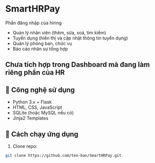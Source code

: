 # SmartHRPay
Phần đăng nhập của hiring

- Quản lý nhân viên (thêm, sửa, xoá, tìm kiếm)
- Tuyển dụng (hiển thị và cập nhật thông tin tuyển dụng)
- Quản lý phòng ban, chức vụ
- Báo cáo nhân sự tổng hợp
## Chưa tích hợp trong Dashboard mà đang làm riêng phần của HR
## 🔧 Công nghệ sử dụng

- Python 3.x + Flask
- HTML, CSS, JavaScript
- SQLite (hoặc MySQL nếu có)
- Jinja2 Templates

## 🚀 Cách chạy ứng dụng

1. Clone repo:
```bash
git clone https://github.com/ten-ban/SmartHRPay.git
